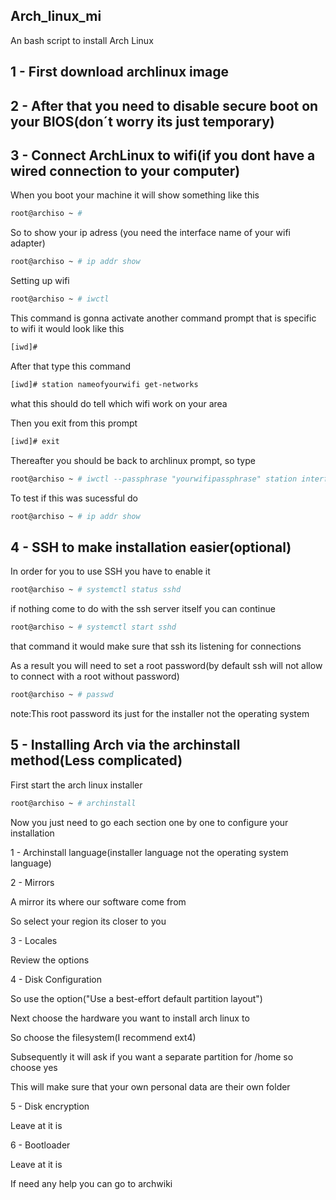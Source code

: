 ## Arch_linux_mi

An bash script to install Arch Linux

## 1 - First download archlinux image

## 2 - After that you need to disable secure boot on your BIOS(don´t worry its just temporary)

## 3 - Connect ArchLinux to wifi(if you dont have a wired connection to your computer)

When you boot your machine it will show something like this

```bash
root@archiso ~ #
```

So to show your ip adress (you need the interface name of your wifi adapter)

```bash
root@archiso ~ # ip addr show
```

Setting up wifi

```bash
root@archiso ~ # iwctl
```

This command is gonna activate another command prompt that is specific to wifi it would look like this

```bash
[iwd]#
```

After that type this command

```bash
[iwd]# station nameofyourwifi get-networks
```

what this should do tell which wifi work on your area

Then you exit from this prompt

```bash
[iwd]# exit
```

Thereafter you should be back to archlinux prompt, so type

```bash
root@archiso ~ # iwctl --passphrase "yourwifipassphrase" station interfacename connect nameofwifinetwork
```

To test if this was sucessful do

```bash
root@archiso ~ # ip addr show
```

## 4 - SSH to make installation easier(optional)

In order for you to use SSH you have to enable it

```bash
root@archiso ~ # systemctl status sshd
```

if nothing come to do with the ssh server itself you can continue

```bash
root@archiso ~ # systemctl start sshd
```

that command it would make sure that ssh its listening for connections

As a result you will need to set a root password(by default ssh will not allow to connect with a root without password)

```bash
root@archiso ~ # passwd
```

note:This root password its just for the installer not the operating system

## 5 - Installing Arch via the archinstall method(Less complicated)

First start the arch linux installer

```bash
root@archiso ~ # archinstall
```

Now you just need to go each section one by one to configure your installation

1 - Archinstall language(installer language not the operating system language)

2 - Mirrors

A mirror its where our software come from

So select your region its closer to you

3 - Locales

Review the options

4 - Disk Configuration

So use the option("Use a best-effort default partition layout")

Next choose the hardware you want to install arch linux to

So choose the filesystem(I recommend ext4)

Subsequently it will ask if you want a separate partition for /home so choose yes

This will make sure that your own personal data are their own folder

5 - Disk encryption

Leave at it is

6 - Bootloader

Leave at it is 

If need any help you can go to archwiki

